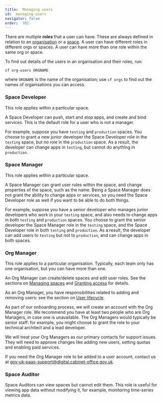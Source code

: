 ```yaml
---
title:  Managing users
id:  managing-users
navigator: false
order:  701
---
```


There are multiple **roles** that a user can have. These are always defined in relation to an [organisation](/#organisations) or a [space](/#spaces). A user can have different roles in different orgs or spaces. A user can have more than one role within the same org or space.

To find out details of the users in an organisation and their roles, run:

``cf org-users ORGNAME``

where `ORGNAME` is the name of the organisation; use `cf orgs` to find out the names of organisations you can access.

### Space Developer
This role applies within a particular space. 

A Space Developer can push, start and stop apps, and create and bind services. This is the default role for a user who is not a manager.

For example, suppose you have `testing` and `production` spaces. You choose to grant a new junior developer the Space Developer role in the `testing` space, but no role in the `production` space. As a result, the developer can change apps in `testing`, but cannot do anything in `production`.

### Space Manager
This role applies within a particular space. 

A Space Manager can grant user roles within the space, and change properties of the space, such as the name. Being a Space Manager does not grant the ability to change apps or services, so you need the Space Developer role as well if you want to be able to do both things.

For example, suppose you have a senior developer who manages junior developers who work in your `testing` space, and also needs to change apps in both `testing` and `production` spaces. You choose to grant the senior developer the Space Manager role in the `testing` space, and the Space Developer role in both `testing` and `production`. As a result, the developer can add users to `testing` but not to `production`, and can change apps in both spaces.

### Org Manager
This role applies to a particular organisation. Typically, each team only has one organisation, but you can have more than one. 

An Org Manager can create/delete spaces and edit user roles. See the sections on [Managing spaces](/#managing-spaces) and [Granting access](/#granting-access) for details. 

As an Org Manager, you have responsibilities related to adding and removing users: see the section on [User lifecycle](/#user-lifecycle).

As part of our onboarding process, we will create an account with the Org Manager role. We recommend you have at least two people who are Org Managers, in case one is unavailable. The Org Managers would typically be senior staff: for example, you might choose to grant the role to your technical architect and a lead developer.

We will treat your Org Managers as our primary contacts for support issues. They will need to approve changes like adding new users, setting quotas and enabling paid services.

If you need the Org Manager role to be added to a user account, contact us at [gov-uk-paas-support@digital.cabinet-office.gov.uk](mailto:gov-uk-paas-support@digital.cabinet-office.gov.uk).

### Space Auditor
Space Auditors can view spaces but cannot edit them. This role is useful for viewing app data without modifying it, for example, monitoring time-series metrics data.

